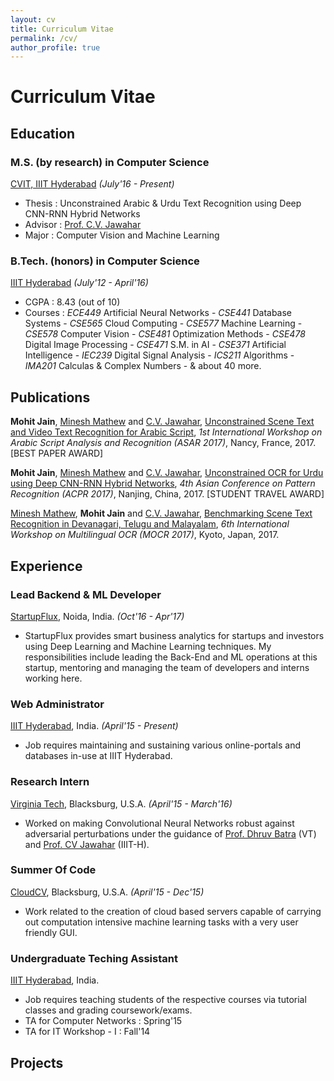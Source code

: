 ```yaml
---
layout: cv
title: Curriculum Vitae
permalink: /cv/
author_profile: true
---
```


# Curriculum Vitae

## Education
### M.S. (by research) in Computer Science
[CVIT, IIIT Hyderabad](http://cvit.iiit.ac.in) _(July'16 - Present)_
* Thesis        : Unconstrained Arabic & Urdu Text Recognition using Deep CNN-RNN Hybrid Networks
* Advisor       : [Prof. C.V. Jawahar](http://cvit.iiit.ac.in/people/faculty/people/faculty/cvit-faculty/jawahar)
* Major         : Computer Vision and Machine Learning

### B.Tech. (honors) in Computer Science
[IIIT Hyderabad](https://iiit.ac.in) _(July'12 - April'16)_
* CGPA          : 8.43 (out of 10)
* Courses       : *ECE449* Artificial Neural Networks - *CSE441* Database Systems - *CSE565* Cloud Computing - *CSE577* Machine Learning - *CSE578* Computer Vision - *CSE481* Optimization Methods - *CSE478* Digital Image Processing - *CSE471* S.M. in AI - *CSE371* Artificial Intelligence - *IEC239* Digital Signal Analysis - *ICS211* Algorithms - *IMA201* Calculas & Complex Numbers - & about 40 more.

## Publications

**Mohit Jain**, [Minesh Mathew](mineshmathew.github.io) and [C.V. Jawahar](http://cvit.iiit.ac.in/people/faculty/people/faculty/cvit-faculty/jawahar), [Unconstrained Scene Text and Video Text Recognition for Arabic Script](http://cvit.iiit.ac.in/research/projects/cvit-projects/arabic-text-recognition), _1st International Workshop on Arabic Script Analysis and Recognition (ASAR 2017)_, Nancy, France, 2017.               [BEST PAPER AWARD]

**Mohit Jain**, [Minesh Mathew](mineshmathew.github.io) and [C.V. Jawahar](http://cvit.iiit.ac.in/people/faculty/people/faculty/cvit-faculty/jawahar), [Unconstrained OCR for Urdu using Deep CNN-RNN Hybrid Networks](http://cvit.iiit.ac.in/images/ConferencePapers/2017/ACPR_Camera_Ready___Urdu_OCR__Final_.pdf), _4th Asian Conference on Pattern Recognition (ACPR 2017)_, Nanjing, China, 2017.               [STUDENT TRAVEL AWARD]               

[Minesh Mathew](mineshmathew.github.io), **Mohit Jain** and [C.V. Jawahar](http://cvit.iiit.ac.in/people/faculty/people/faculty/cvit-faculty/jawahar), [Benchmarking Scene Text Recognition in Devanagari, Telugu and Malayalam](http://cvit.iiit.ac.in/images/ConferencePapers/2017/Benchmarkingtelugu_malayalam.pdf), _6th International Workshop on Multilingual OCR (MOCR 2017)_, Kyoto, Japan, 2017.

## Experience
### Lead Backend & ML Developer
[StartupFlux](https://startupflux.com/), Noida, India. _(Oct'16 - Apr'17)_
* StartupFlux provides smart business analytics for startups and investors using Deep Learning and Machine Learning techniques. My responsibilities include leading the Back-End and ML operations at this startup, mentoring and managing the team of developers and interns working here.

### Web Administrator
[IIIT Hyderabad](https://iiit.ac.in), India. _(April'15 - Present)_
* Job requires maintaining and sustaining various online-portals and databases in-use at IIIT Hyderabad.

### Research Intern
[Virginia Tech](https://www.vt.edu/), Blacksburg, U.S.A. _(April'15 - March'16)_
* Worked on making Convolutional Neural Networks robust against adversarial perturbations under the guidance of [Prof. Dhruv Batra](http://www.cc.gatech.edu/~dbatra/index.html) (VT) and [Prof. CV Jawahar](http://cvit.iiit.ac.in/people/faculty/people/faculty/cvit-faculty/jawahar) (IIIT-H).

### Summer Of Code
[CloudCV](https://www.cloudcv.org), Blacksburg, U.S.A. _(April'15 - Dec'15)_
* Work related to the creation of cloud based servers capable of carrying out computation intensive machine learning tasks with a very user friendly GUI.

### Undergraduate Teching Assistant
[IIIT Hyderabad](https://iiit.ac.in), India.
* Job requires teaching students of the respective courses via tutorial classes and grading coursework/exams.
* TA for Computer Networks : Spring'15
* TA for IT Workshop - I : Fall'14

## Projects
